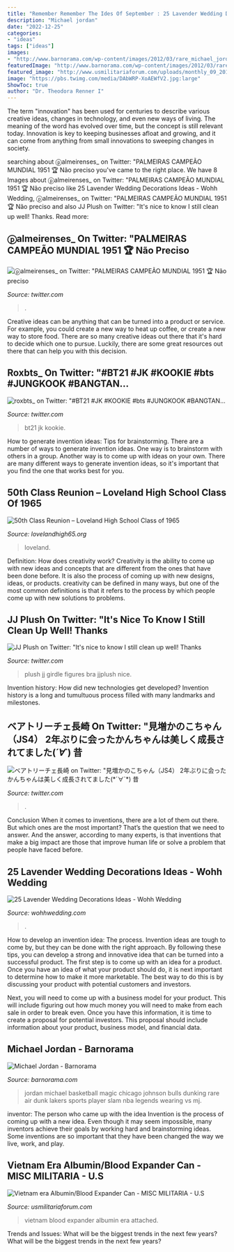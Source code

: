 ```yaml
---
title: "Remember Remember The Ides Of September : 25 Lavender Wedding Decorations Ideas"
description: "Michael jordan"
date: "2022-12-25"
categories:
- "ideas"
tags: ["ideas"]
images:
- "http://www.barnorama.com/wp-content/images/2012/03/rare_michael_jordan_photo/26-rare_michael_jordan_photo.jpg"
featuredImage: "http://www.barnorama.com/wp-content/images/2012/03/rare_michael_jordan_photo/26-rare_michael_jordan_photo.jpg"
featured_image: "http://www.usmilitariaforum.com/uploads/monthly_09_2010/post-4228-1283823409.jpg"
image: "https://pbs.twimg.com/media/DAbWRP-XoAEWfV2.jpg:large"
ShowToc: true
author: "Dr. Theodora Renner I"
---
```



The term "innovation" has been used for centuries to describe various creative ideas, changes in technology, and even new ways of living. The meaning of the word has evolved over time, but the concept is still relevant today. Innovation is key to keeping businesses afloat and growing, and it can come from anything from small innovations to sweeping changes in society.

	

		
searching about ⓟalmeirenses_ on Twitter: &quot;PALMEIRAS CAMPEÃO MUNDIAL 1951 🏆 Não preciso you've came to the right place. We have 8 Images about ⓟalmeirenses_ on Twitter: &quot;PALMEIRAS CAMPEÃO MUNDIAL 1951 🏆 Não preciso like 25 Lavender Wedding Decorations Ideas - Wohh Wedding, ⓟalmeirenses_ on Twitter: &quot;PALMEIRAS CAMPEÃO MUNDIAL 1951 🏆 Não preciso and also JJ Plush on Twitter: &quot;It&#039;s nice to know I still clean up well! Thanks. Read more:
		
    
## ⓟalmeirenses_ On Twitter: &quot;PALMEIRAS CAMPEÃO MUNDIAL 1951 🏆 Não Preciso

<img loading=lazy src="https://pbs.twimg.com/media/C3MkywbXAAEZTf0.jpg:large" onerror="this.onerror=null;this.src='https://tse3.mm.bing.net/th?id=OIP.QnIaYJqjEaKMOt5j2h9lEgHaK0&amp;pid=15.1';" alt="ⓟalmeirenses_ on Twitter: &quot;PALMEIRAS CAMPEÃO MUNDIAL 1951 🏆 Não preciso">

_Source: twitter.com_

>. 

	

Creative ideas can be anything that can be turned into a product or service. For example, you could create a new way to heat up coffee, or create a new way to store food. There are so many creative ideas out there that it's hard to decide which one to pursue. Luckily, there are some great resources out there that can help you with this decision.

    
## Roxbts_ On Twitter: &quot;#BT21 #JK #KOOKIE #bts #JUNGKOOK #BANGTAN…

<img loading=lazy src="https://pbs.twimg.com/media/DL-GQPOWkAAJIvm.jpg:large" onerror="this.onerror=null;this.src='https://tse1.mm.bing.net/th?id=OIP.zjBnYuF0qXqsqLd876gxJgHaLE&amp;pid=15.1';" alt="roxbts_ on Twitter: &quot;#BT21 #JK #KOOKIE #bts #JUNGKOOK #BANGTAN…">

_Source: twitter.com_

>bt21 jk kookie. 

	

How to generate invention ideas: Tips for brainstorming.
There are a number of ways to generate invention ideas. One way is to brainstorm with others in a group. Another way is to come up with ideas on your own. There are many different ways to generate invention ideas, so it's important that you find the one that works best for you.

    
## 50th Class Reunion – Loveland High School Class Of 1965

<img loading=lazy src="http://lovelandhigh65.org/wp-content/gallery/reunion/135.jpg" onerror="this.onerror=null;this.src='https://tse4.mm.bing.net/th?id=OIP.sj1Xh_-GIyA7J4k3UizKdQHaE8&amp;pid=15.1';" alt="50th Class Reunion – Loveland High School Class of 1965">

_Source: lovelandhigh65.org_

>loveland. 

	

Definition: How does creativity work?
Creativity is the ability to come up with new ideas and concepts that are different from the ones that have been done before. It is also the process of coming up with new designs, ideas, or products. creativity can be defined in many ways, but one of the most common definitions is that it refers to the process by which people come up with new solutions to problems.

    
## JJ Plush On Twitter: &quot;It&#039;s Nice To Know I Still Clean Up Well! Thanks

<img loading=lazy src="https://pbs.twimg.com/media/CFfYtkMW8AAbCcJ.jpg:large" onerror="this.onerror=null;this.src='https://tse1.mm.bing.net/th?id=OIP.RlrRdGSep294MMhFE2CRRgHaJ4&amp;pid=15.1';" alt="JJ Plush on Twitter: &quot;It&#039;s nice to know I still clean up well! Thanks">

_Source: twitter.com_

>plush jj girdle figures bra jjplush nice. 

	

Invention history: How did new technologies get developed?
Invention history is a long and tumultuous process filled with many landmarks and milestones.

    
## ベアトリーチェ長崎 On Twitter: &quot;見増かのこちゃん（JS4） 2年ぶりに会ったかんちゃんは美しく成長されてました(*´∀`*) 昔

<img loading=lazy src="https://pbs.twimg.com/media/DAbWRP-XoAEWfV2.jpg:large" onerror="this.onerror=null;this.src='https://tse1.mm.bing.net/th?id=OIP.NlVHDtMxAj6Vi-CEBVzgegHaLI&amp;pid=15.1';" alt="ベアトリーチェ長崎 on Twitter: &quot;見増かのこちゃん（JS4） 2年ぶりに会ったかんちゃんは美しく成長されてました(*´∀`*) 昔">

_Source: twitter.com_

>. 

	

Conclusion
When it comes to inventions, there are a lot of them out there. But which ones are the most important? That’s the question that we need to answer. And the answer, according to many experts, is that inventions that make a big impact are those that improve human life or solve a problem that people have faced before.

    
## 25 Lavender Wedding Decorations Ideas - Wohh Wedding

<img loading=lazy src="https://www.wohhwedding.com/wp-content/uploads/2016/05/Lavender-Wedding-Decorations-Centerpieces.jpg" onerror="this.onerror=null;this.src='https://tse3.mm.bing.net/th?id=OIP.ywLxh79y9gsUatzfl6g4_wHaLI&amp;pid=15.1';" alt="25 Lavender Wedding Decorations Ideas - Wohh Wedding">

_Source: wohhwedding.com_

>. 

	

How to develop an invention idea: The process.
Invention ideas are tough to come by, but they can be done with the right approach. By following these tips, you can develop a strong and innovative idea that can be turned into a successful product.
The first step is to come up with an idea for a product. Once you have an idea of what your product should do, it is next important to determine how to make it more marketable. The best way to do this is by discussing your product with potential customers and investors.

Next, you will need to come up with a business model for your product. This will include figuring out how much money you will need to make from each sale in order to break even. Once you have this information, it is time to create a proposal for potential investors. This proposal should include information about your product, business model, and financial data.

    
## Michael Jordan - Barnorama

<img loading=lazy src="http://www.barnorama.com/wp-content/images/2012/03/rare_michael_jordan_photo/26-rare_michael_jordan_photo.jpg" onerror="this.onerror=null;this.src='https://tse4.mm.bing.net/th?id=OIP.hHPV6DdvM6n6Eu_kSqMDyAHaKK&amp;pid=15.1';" alt="Michael Jordan - Barnorama">

_Source: barnorama.com_

>jordan michael basketball magic chicago johnson bulls dunking rare air dunk lakers sports player slam nba legends wearing vs mj. 

	

inventor: The person who came up with the idea
Invention is the process of coming up with a new idea. Even though it may seem impossible, many inventors achieve their goals by working hard and brainstorming ideas. Some inventions are so important that they have been changed the way we live, work, and play.

    
## Vietnam Era Albumin/Blood Expander Can - MISC MILITARIA - U.S

<img loading=lazy src="http://www.usmilitariaforum.com/uploads/monthly_09_2010/post-4228-1283823409.jpg" onerror="this.onerror=null;this.src='https://tse3.mm.bing.net/th?id=OIP.jY4V7bqagIuKASL_Ua1G_QHaJ4&amp;pid=15.1';" alt="Vietnam era Albumin/Blood Expander Can - MISC MILITARIA - U.S">

_Source: usmilitariaforum.com_

>vietnam blood expander albumin era attached. 

	

Trends and Issues: What will be the biggest trends in the next few years?
What will be the biggest trends in the next few years?

